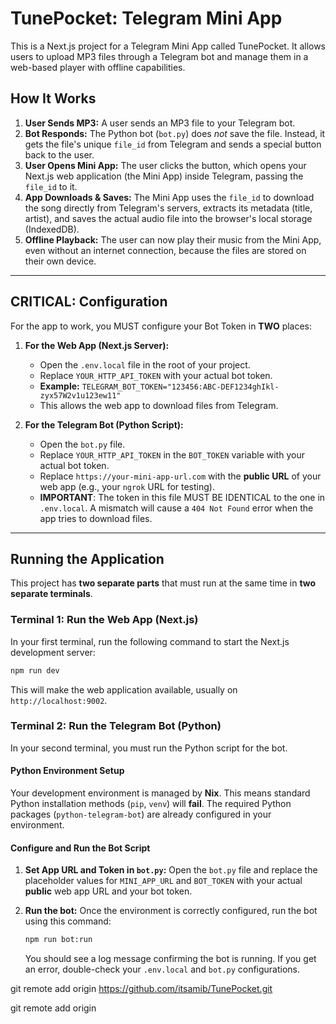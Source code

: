 # TunePocket: Telegram Mini App

This is a Next.js project for a Telegram Mini App called TunePocket. It allows users to upload MP3 files through a Telegram bot and manage them in a web-based player with offline capabilities.

## How It Works

1.  **User Sends MP3:** A user sends an MP3 file to your Telegram bot.
2.  **Bot Responds:** The Python bot (`bot.py`) does *not* save the file. Instead, it gets the file's unique `file_id` from Telegram and sends a special button back to the user.
3.  **User Opens Mini App:** The user clicks the button, which opens your Next.js web application (the Mini App) inside Telegram, passing the `file_id` to it.
4.  **App Downloads & Saves:** The Mini App uses the `file_id` to download the song directly from Telegram's servers, extracts its metadata (title, artist), and saves the actual audio file into the browser's local storage (IndexedDB).
5.  **Offline Playback:** The user can now play their music from the Mini App, even without an internet connection, because the files are stored on their own device.

---

## CRITICAL: Configuration

For the app to work, you MUST configure your Bot Token in **TWO** places:

1.  **For the Web App (Next.js Server):**
    *   Open the `.env.local` file in the root of your project.
    *   Replace `YOUR_HTTP_API_TOKEN` with your actual bot token.
    *   **Example:** `TELEGRAM_BOT_TOKEN="123456:ABC-DEF1234ghIkl-zyx57W2v1u123ew11"`
    *   This allows the web app to download files from Telegram.

2.  **For the Telegram Bot (Python Script):**
    *   Open the `bot.py` file.
    *   Replace `YOUR_HTTP_API_TOKEN` in the `BOT_TOKEN` variable with your actual bot token.
    *   Replace `https://your-mini-app-url.com` with the **public URL** of your web app (e.g., your `ngrok` URL for testing).
    *   **IMPORTANT**: The token in this file MUST BE IDENTICAL to the one in `.env.local`. A mismatch will cause a `404 Not Found` error when the app tries to download files.

---

## Running the Application

This project has **two separate parts** that must run at the same time in **two separate terminals**.

### Terminal 1: Run the Web App (Next.js)

In your first terminal, run the following command to start the Next.js development server:

```bash
npm run dev
```

This will make the web application available, usually on `http://localhost:9002`.

### Terminal 2: Run the Telegram Bot (Python)

In your second terminal, you must run the Python script for the bot.

#### **Python Environment Setup**

Your development environment is managed by **Nix**. This means standard Python installation methods (`pip`, `venv`) will **fail**. The required Python packages (`python-telegram-bot`) are already configured in your environment.

#### **Configure and Run the Bot Script**

1.  **Set App URL and Token in `bot.py`:** Open the `bot.py` file and replace the placeholder values for `MINI_APP_URL` and `BOT_TOKEN` with your actual **public** web app URL and your bot token.
2.  **Run the bot:** Once the environment is correctly configured, run the bot using this command:

    ```bash
    npm run bot:run
    ```

    You should see a log message confirming the bot is running. If you get an error, double-check your `.env.local` and `bot.py` configurations.

git remote add origin https://github.com/itsamib/TunePocket.git


git remote add origin 
